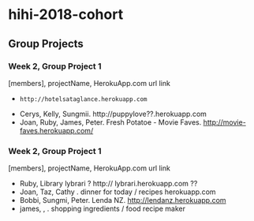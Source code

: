 # hihi-2018-cohort



## Group Projects

### Week 2, Group Project 1

[members], projectName, HerokuApp.com url link

*     http://hotelsataglance.herokuapp.com
* Cerys, Kelly, Sungmii. http://puppylove??.herokuapp.com
* Joan, Ruby, James, Peter. Fresh Potatoe - Movie Faves.  http://movie-faves.herokuapp.com/

### Week 2, Group Project 1

[members], projectName, HerokuApp.com url link

* Ruby,  Library lybrari ?  http://  lybrari.herokuapp.com ??
* Joan, Taz, Cathy  . dinner for today / recipes herokuapp.com 
* Bobbi, Sungmi, Peter. Lenda NZ.  http://lendanz.herokuapp.com
* james, , .  shopping ingredients / food recipe maker
